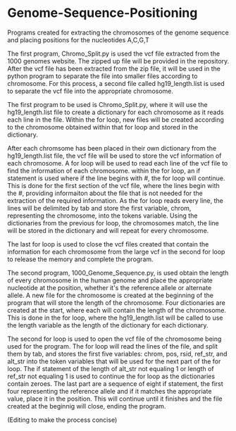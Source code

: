 # Genome-Sequence-Positioning
Programs created for extracting the chromosomes of the genome sequence and placing positions for the nucleotides A,C,G,T

The first program, Chromo_Split.py is used the vcf file extracted from the 1000 genomes website. The zipped up file will be provided in the repository. After the vcf file has been extracted from the zip file, it will be used in the python program to separate the file into smaller files according to chromosome. For this process, a second file called hg19_length.list is used to separate the vcf file into the appropriate chromosome. 

The first program to be used is Chromo_Split.py, where it will use the hg19_length.list file to create a dictionary for each chromosome as it reads each line in the file. Within the for loop, new files will be created according to the chromosome obtained within that for loop and stored in the dictionary.

After each chromsome has been placed in their own dictionary from the hg19_length.list file, the vcf file will be used to store the vcf information of each chromosome. A for loop will be used to read each line of the vcf file to find the information of each chromosome. within the for loop, an if statement is used where if the line begins with #, the for loop will continue. This is done for the first section of the vcf file, where the lines begin with the #, providing informaiton about the file that is not needed for the extraction of the required information. As the for loop reads every line, the lines will be delimited by tab and store the first variable, chrom, representing the chromosome, into the tokens variable. Using the dictionaries from the previous for loop, the chromosomes match, the line will be stored in the dictionary and will repeat for every chromosome.

The last for loop is used to close the vcf files created that contain the information for each chromosome from the large vcf in the second for loop to release the memory and complete the program.

The second program, 1000_Genome_Sequence.py, is used obtain the length of every chromosome in the human genome and place the appropriate nucleotide at the position, whether it's the reference allele or alternate allele. A new file for the chromosome is created at the beginning of the program that will store the length of the chromosome. Four dictionaries are created at the start, where each will contain the length of the chromosome. This is done in the for loop, where the hg19_length.list will be called to use the length variable as the length of the dictionary for each dictionary.

The second for loop is used to open the vcf file of the chromosome being used for the program. The for loop will read the lines of the file, and split them by tab, and stores the first five variables: chrom, pos, rsid, ref_str, and alt_str into the token variables that will be used for the next part of the for loop. The if statement of the length of alt_str not equaling 1 or length of ref_str not equaling 1 is used to continue the for loop as the dictionaries contain zeroes. The last part are a sequence of eight if statement, the first four representing the reference allele and if it matches the appropriate value, place it in the position. This will continue until it finishes and the file created at the beginnig will close, ending the program. 

(Editing to make the process concise)
